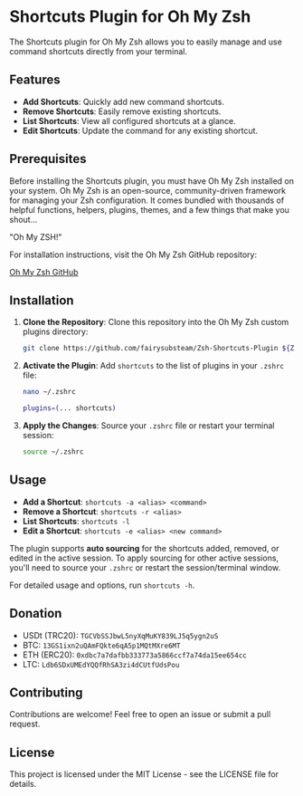 # Shortcuts Plugin for Oh My Zsh

The Shortcuts plugin for Oh My Zsh allows you to easily manage and use command shortcuts directly from your terminal.

## Features

- **Add Shortcuts**: Quickly add new command shortcuts.
- **Remove Shortcuts**: Easily remove existing shortcuts.
- **List Shortcuts**: View all configured shortcuts at a glance.
- **Edit Shortcuts**: Update the command for any existing shortcut.

## Prerequisites

Before installing the Shortcuts plugin, you must have Oh My Zsh installed on your system. Oh My Zsh is an open-source, community-driven framework for managing your Zsh configuration. It comes bundled with thousands of helpful functions, helpers, plugins, themes, and a few things that make you shout...

"Oh My ZSH!"

For installation instructions, visit the Oh My Zsh GitHub repository:

[Oh My Zsh GitHub](https://github.com/ohmyzsh/ohmyzsh)

## Installation

1. **Clone the Repository**: Clone this repository into the Oh My Zsh custom plugins directory:

    ```zsh
    git clone https://github.com/fairysubsteam/Zsh-Shortcuts-Plugin ${ZSH_CUSTOM:-$HOME/.oh-my-zsh/custom}/plugins/shortcuts
    ```

2. **Activate the Plugin**: Add `shortcuts` to the list of plugins in your `.zshrc` file:

    ```zsh
    nano ~/.zshrc
    ```

    ```zsh
    plugins=(... shortcuts)
    ```

3. **Apply the Changes**: Source your `.zshrc` file or restart your terminal session:

    ```zsh
    source ~/.zshrc
    ```

## Usage

- **Add a Shortcut**: `shortcuts -a <alias> <command>`
- **Remove a Shortcut**: `shortcuts -r <alias>`
- **List Shortcuts**: `shortcuts -l`
- **Edit a Shortcut**: `shortcuts -e <alias> <new command>`

The plugin supports **auto sourcing** for the shortcuts added, removed, or edited in the active session. To apply sourcing for other active sessions, you'll need to source your `.zshrc` or restart the session/terminal window.

For detailed usage and options, run `shortcuts -h`.

## Donation
- USDt (TRC20): `TGCVbSSJbwL5nyXqMuKY839LJ5q5ygn2uS`
- BTC: `13GS1ixn2uQAmFQkte6qA5p1MQtMXre6MT`
- ETH (ERC20): `0xdbc7a7dafbb333773a5866ccf7a74da15ee654cc`
- LTC: `Ldb6SDxUMEdYQQfRhSA3zi4dCUtfUdsPou`

## Contributing

Contributions are welcome! Feel free to open an issue or submit a pull request.

## License

This project is licensed under the MIT License - see the LICENSE file for details.
